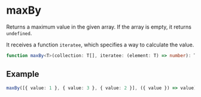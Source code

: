# maxBy

Returns a maximum value in the given array. If the array is empty, it returns `undefined`.

It receives a function `iteratee`, which specifies a way to calculate the value.

```typescript
function maxBy<T>(collection: T[], iteratee: (element: T) => number): T | undefined;
```

## Example

```typescript
maxBy([{ value: 1 }, { value: 3 }, { value: 2 }], ({ value }) => value); // { value: 3 }
```
